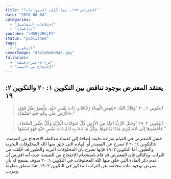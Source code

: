 ```yaml
---
title: "الإعتراض ١٦٢، مما خُلِقَت الحيوانات؟"
date: "2020-06-04"
categories:
  - "إختلافات-التفاصيل"
  - "تناقضات"
youtube: "rHSBjVBUjEY"
status: "published"
tags:
  - "التكوين"
coverImage: "d9a1d9a6d9a2.jpg"
fallacies:
  - "قراءة-غير-دقيقة"
  - "الإحتجاج-من-الصمت"
---
```


## **يعتقد المعترض بوجود تناقض بين التكوين ١: ٢٠ والتكوين ٢: ١٩**

> التكوين ١: ٢٠ ”وَقَالَ اللهُ: «لِتَفِضِ الْمِيَاهُ زَحَّافَاتٍ ذَاتَ نَفْسٍ حَيَّةٍ، وَلْيَطِرْ طَيْرٌ فَوْقَ الأَرْضِ عَلَى وَجْهِ جَلَدِ السَّمَاءِ».“

> التكوين ٢: ١٩ ”وَجَبَلَ الرَّبُّ الإِلهُ مِنَ الأَرْضِ كُلَّ حَيَوَانَاتِ الْبَرِّيَّةِ وَكُلَّ طُيُورِ السَّمَاءِ، فَأَحْضَرَهَا إِلَى آدَمَ لِيَرَى مَاذَا يَدْعُوهَا، وَكُلُّ مَا دَعَا بِهِ آدَمُ ذَاتَ نَفْسٍ حَيَّةٍ فَهُوَ اسْمُهَا.“

فشل المعترض في القيام بقراءة دقيقة إضافةً إلى اعتماد مغالطة الاحتجاج من الصمت. فالتكوين ١: ٢٠ لا تصرح عن المصدر أو المادة التي خلق منها الله المخلوقات البحرية والطيور. أما التكوين ٢: ١٩ فإنها تصرح بأن المخلوقات البرية والطيور قد خُلِقَت من التراب. وبالتالي فإن المعترض قد قام باستخدام الإحتجاج من الصمت حيث أنه افترض أن عدم ذكر المادة التي خلق منها الله المخلوقات في التكوين ١: ٢٠ سوف يسمح له بأن يفترض بوجود مادة مختلفة عن التراب المذكور في التكوين ٢: ١٩. هذا منطق مغلوط ومريب.
